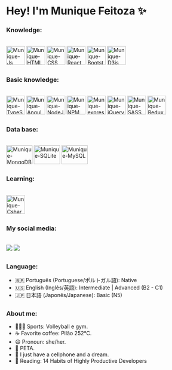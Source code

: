 # Hey! I'm Munique Feitoza ✨

 ### Knowledge:
<div style="display: inline_block"><br>
 <img align="center" alt="Munique-Js" height="50" width="50" src="https://cdn.jsdelivr.net/gh/devicons/devicon/icons/javascript/javascript-plain.svg" />
 <img align="center" alt="Munique-HTML" height="50" width="50" src="https://cdn.jsdelivr.net/gh/devicons/devicon/icons/html5/html5-plain.svg" />
 <img align="center" alt="Munique-CSS" height="50" width="50" src="https://cdn.jsdelivr.net/gh/devicons/devicon/icons/css3/css3-plain.svg" />
 <img align="center" alt="Munique-React" height="50" width="50"
src="https://cdn.jsdelivr.net/gh/devicons/devicon/icons/react/react-original-wordmark.svg" />
 <img align="center" alt="Munique-Bootstrap" height="50" width="50"
src="https://cdn.jsdelivr.net/gh/devicons/devicon/icons/bootstrap/bootstrap-original-wordmark.svg" />
 <img align="center" alt="Munique-D3js" height="50" width="50"
src="https://cdn.jsdelivr.net/gh/devicons/devicon/icons/d3js/d3js-original.svg" />
 </div>

##

 ### Basic knowledge:
<div style="display: inline_block"><br>
 <img align="center" alt="Munique-TypeScript" height="50" width="50"
src="https://cdn.jsdelivr.net/gh/devicons/devicon/icons/typescript/typescript-plain.svg" />
 <img align="center" alt="Munique-Angular" height="50" width="50"
src="https://cdn.jsdelivr.net/gh/devicons/devicon/icons/angularjs/angularjs-plain.svg" />
 <img align="center" alt="Munique-NodeJS" height="50" width="50"
src="https://cdn.jsdelivr.net/gh/devicons/devicon/icons/nodejs/nodejs-original.svg" />
 <img align="center" alt="Munique-NPM" height="50" width="50"
src="https://cdn.jsdelivr.net/gh/devicons/devicon/icons/npm/npm-original-wordmark.svg" />
 <img align="center" alt="Munique-express" height="50" width="50"
src="https://cdn.jsdelivr.net/gh/devicons/devicon/icons/express/express-original-wordmark.svg" />
 <img align="center" alt="Munique-jQuery" height="50" width="50"
src="https://cdn.jsdelivr.net/gh/devicons/devicon/icons/jquery/jquery-original-wordmark.svg" />
 <img align="center" alt="Munique-SASS" height="50" width="50"
src="https://cdn.jsdelivr.net/gh/devicons/devicon/icons/sass/sass-original.svg" />
 <img align="center" alt="Munique-Redux" height="50" width="50"
src="https://cdn.jsdelivr.net/gh/devicons/devicon/icons/redux/redux-original.svg" />
</div>

##

 ### Data base:
<div style="display: inline_block"><br>
 <img align="center" alt="Munique-MongoDB" height="50" width="70"
src="https://cdn.jsdelivr.net/gh/devicons/devicon/icons/mongodb/mongodb-original-wordmark.svg" />
 <img align="center" alt="Munique-SQLite" height="50" width="70" src="https://cdn.jsdelivr.net/gh/devicons/devicon/icons/sqlite/sqlite-original-wordmark.svg" />
 <img align="center" alt="Munique-MySQL" height="50" width="70" src="https://cdn.jsdelivr.net/gh/devicons/devicon/icons/mysql/mysql-original-wordmark.svg" />
</div>

##

 ### Learning:
<div style="display: inline_block"><br>
 <img align="center" alt="Munique-Csharp" height="50" width="50" src="https://cdn.jsdelivr.net/gh/devicons/devicon/icons/csharp/csharp-plain.svg" />
</div>

##
  
 ### My social media:
<div style="display: inline_block"><br>
  <a href="mailto:muniquefeitoz4@gmail.com"><img src="https://img.shields.io/badge/-Gmail-%23333?style=for-the-badge&logo=gmail&logoColor=white" target="_blank"></a>
  <a href="https://www.linkedin.com/in/munique-feitoza-77034b231" target="_blank"><img src="https://img.shields.io/badge/-LinkedIn-%230077B5?style=for-the-badge&logo=linkedin&logoColor=white" target="_blank"></a> 
</div>

##

 ### Language:
* 🇧🇷 Português (Portuguese/ポルトガル語): Native
* 🇺🇸 English (Inglês/英語): Intermediate | Advanced (B2 - C1)
* 🇯🇵 日本語 (Japonês/Japanese): Basic (N5)

##

 ### About me:
* 🏋🏻‍♀️ Sports: Volleyball e gym.
* ☕ Favorite coffee: Pilão 252°C.
* 😄 Pronoun: she/her.
* 🐾 PETA.
* 📱 I just have a cellphone and a dream.
* 📖 Reading: 14 Habits of Highly Productive Developers
